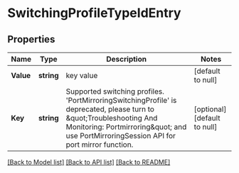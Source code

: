 # SwitchingProfileTypeIdEntry

## Properties
Name | Type | Description | Notes
------------ | ------------- | ------------- | -------------
**Value** | **string** | key value | [default to null]
**Key** | **string** | Supported switching profiles. &#x27;PortMirroringSwitchingProfile&#x27; is deprecated, please turn to \&quot;Troubleshooting And Monitoring: Portmirroring\&quot; and use PortMirroringSession API for port mirror function.  | [optional] [default to null]

[[Back to Model list]](../README.md#documentation-for-models) [[Back to API list]](../README.md#documentation-for-api-endpoints) [[Back to README]](../README.md)

